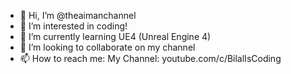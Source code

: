 - 👋 Hi, I’m @theaimanchannel
- 👀 I’m interested in coding!
- 🌱 I’m currently learning UE4 (Unreal Engine 4)
- 💞️ I’m looking to collaborate on my channel
- 📫 How to reach me: My Channel: youtube.com/c/BilalIsCoding

<!---
theaimanchannel/theaimanchannel is a ✨ special ✨ repository because its `README.md` (this file) appears on your GitHub profile.
You can click the Preview link to take a look at your changes.
--->
